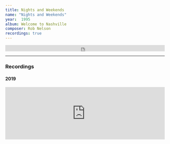 ```yaml
---
title: Nights and Weekends
name: "Nights and Weekends"
year:  1995
album: Welcome to Nashville
composer: Rob Nelson
recordings: true
---
```


<iframe width="100%" height="20" scrolling="no" frameborder="no" allow="autoplay" src="https://w.soundcloud.com/player/?url=https%3A//api.soundcloud.com/tracks/512615733&color=%23ff5500&inverse=false&auto_play=false&show_user=true"></iframe>
<hr/>
<h3>Recordings</h3>

<h4>2019</h4>
<iframe width="100%" height="166" scrolling="no" frameborder="no" allow="autoplay" src="https://w.soundcloud.com/player/?url=https%3A//api.soundcloud.com/tracks/512615733&color=%23ff5500&auto_play=false&hide_related=false&show_comments=true&show_user=true&show_reposts=false&show_teaser=true"></iframe>

